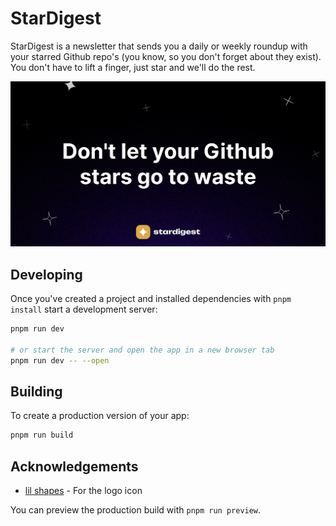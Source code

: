 # StarDigest

StarDigest is a newsletter that sends you a daily or weekly roundup with your starred Github repo's (you know, so you don't forget about they exist). You don't have to lift a finger, just star and we'll do the rest.

![hero](static/og.png)

## Developing

Once you've created a project and installed dependencies with `pnpm install` start a development server:

```bash
pnpm run dev

# or start the server and open the app in a new browser tab
pnpm run dev -- --open
```

## Building

To create a production version of your app:

```bash
pnpm run build
```

## Acknowledgements

- [lil shapes](https://www.figma.com/community/file/1222735604132462255/lil-shapes-%E2%80%A2-2023.4) - For the logo icon

You can preview the production build with `pnpm run preview`.
